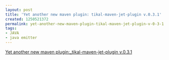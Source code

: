 ```yaml
---
layout: post
title: 'Yet another new maven plugin: tikal-maven-jet-plugin v.0.3.1'
created: 1250521372
permalink: yet-another-new-maven-plugin-tikal-maven-jet-plugin-v-0-3-1
tags:
- JAVA
- java emitter
---
```

<p><a href="http://www.theserverside.com/news/thread.tss?thread_id=56377">Yet another new maven plugin:_tikal-maven-jet-plugin v.0.3.1</a></p>
